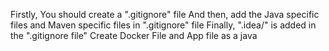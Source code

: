 Firstly, You should create a ".gitignore" file
And then, add the Java specific files and Maven specific files in ".gitignore" file
Finally, ".idea/" is added in the ".gitignore file"
Create Docker File and App file as a java